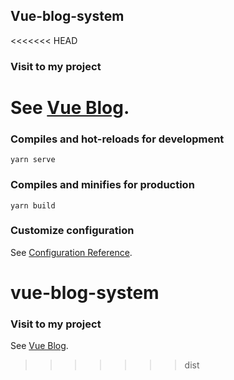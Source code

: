 
## Vue-blog-system

<<<<<<< HEAD
### Visit to my project
See [Vue Blog](https://minkhant9411.github.io/vue-blog-system/).
=======
### Compiles and hot-reloads for development
```
yarn serve
```

### Compiles and minifies for production
```
yarn build
```

### Customize configuration
See [Configuration Reference](https://cli.vuejs.org/config/).
# vue-blog-system

### Visit to my project
See [Vue Blog](https://minkhant9411.github.io/vue-blog-system/).

>>>>>>> dist
